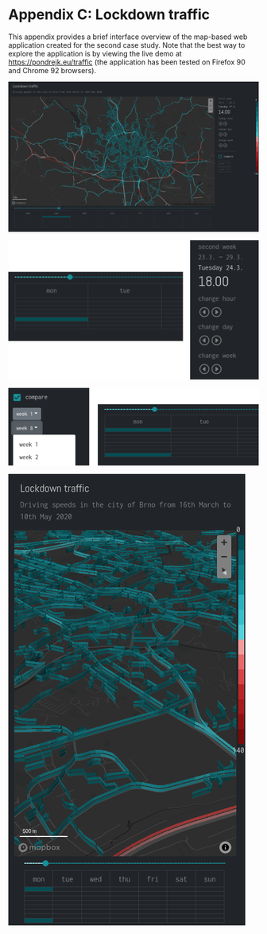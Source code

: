 # Appendix C: Lockdown traffic

This appendix provides a brief interface overview of the map-based web application created for the second case study. Note that the best way to explore the application is by viewing the live demo at <https://pondrejk.eu/traffic> (the application has been tested on Firefox 90 and Chrome 92 browsers).

 
![**Fig. Ac-1.** Full view of the interface in large screen layout.](imgs/apx3/app-landing-page.png)

![**Fig. Ac-2.** Selected time and date is visible both on the right panel and in the overview table below the map. To change the map in the normal mode user can either click the selector buttons or use the slider to select the hour and day. The overview table can also be used to select day and week.](imgs/apx3/view-normal.png)

![**Fig. Ac-3.** In the comparison mode, user can select weeks to be compared on the control panel after clicking the "comparison" checkbox. The selected weeks are then displayed on the overview table, which can still be used to select the day, same as the slider.](imgs/apx3/view-compare.png)

![**Fig. Ac-4.** Example showing the map view in the comparison mode. The fill-extrusion parameter is used with tilted camera view to allow layer comparison. Application is shown in the small screen layout, with the side panel broken down below the map view (outside of the image).](imgs/apx3/small-screen.png)


